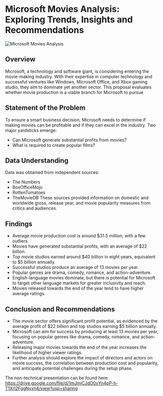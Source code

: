 # Microsoft Movies Analysis: Exploring Trends, Insights and Recommendations

![Microsoft Movies Analysis](https://github.com/wambuapk/microsoft-movies-analysis/assets/109678429/2fec6e68-ee8a-4a35-97eb-bfdc8092c457)

## Overview
Microsoft, a technology and software giant, is considering entering the movie-making industry. With their expertise in computer technology and successful ventures like Windows, Microsoft Office, and Xbox gaming studio, they aim to dominate yet another sector. This proposal evaluates whether movie production is a viable branch for Microsoft to pursue

## Statement of the Problem
To ensure a smart business decision, Microsoft needs to determine if making movies can be profitable and if they can excel in the industry. Two major yardsticks emerge:
- Can Microsoft generate substantial profits from movies?
- What is required to create popular films?

## Data Understanding
Data was obtained from independent sources:
- The Numbers
- BoxOfficeMojo
- RottenTomatoes
- TheMovieDB
These sources provided information on domestic and worldwide gross, release year, and movie popularity measures from critics and audiences.

## Findings
- Average movie production cost is around $31.5 million, with a few outliers.
- Movies have generated substantial profits, with an average of $22 billion.
- Top movie studios earned around $40 billion in eight years, equivalent to $5 billion annually.
- Successful studios produce an average of 13 movies per year.
- Popular genres are drama, comedy, romance, and action-adventure.
- English-language movies dominate, but there is potential for Microsoft to target other language markets for greater inclusivity and reach.
- Movies released towards the end of the year tend to have higher average ratings.

## Conclusion and Recommendations
- The movie sector offers significant profit potential, as evidenced by the average profit of $22 billion and top studios earning $5 billion annually.
- Microsoft can aim for success by producing at least 13 movies per year, focusing on popular genres like drama, comedy, romance, and action-adventure.
- Releasing major movies towards the end of the year increases the likelihood of higher viewer ratings.
- Further analysis should explore the impact of directors and actors on movie success, the correlation between production cost and popularity, and anticipate potential challenges during the setup phase.


The non-technical presentation can be found here: https://drive.google.com/file/d/1mJmjCJdO0xYn4pP-h-T1Xrl2FggNyxn4/view?usp=sharing

